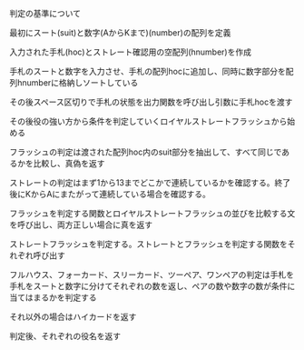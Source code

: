 判定の基準について

最初にスート(suit)と数字(AからKまで)(number)の配列を定義

入力された手札(hoc)とストレート確認用の空配列(hnumber)を作成

手札のスートと数字を入力させ、手札の配列hocに追加し、同時に数字部分を配列hnumberに格納しソートしている

その後スペース区切りで手札の状態を出力関数を呼び出し引数に手札hocを渡す

その後役の強い方から条件を判定していくロイヤルストレートフラッシュから始める

フラッシュの判定は渡された配列hoc内のsuit部分を抽出して、すべて同じであるかを比較し、真偽を返す

ストレートの判定はまず1から13までどこかで連続しているかを確認する。終了後にKからAにまたがって連続している場合を確認する。

フラッシュを判定する関数とロイヤルストレートフラッシュの並びを比較する文を呼び出し、両方正しい場合に真を返す

ストレートフラッシュを判定する。ストレートとフラッシュを判定する関数をそれぞれ呼び出す

フルハウス、フォーカード、スリーカード、ツーペア、ワンペアの判定は手札を手札をスートと数字に分けてそれぞれの数を返し、ペアの数や数字の数が条件に当てはまるかを判定する

それ以外の場合はハイカードを返す

判定後、それぞれの役名を返す
